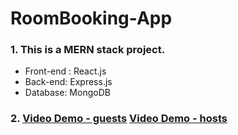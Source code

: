 # RoomBooking-App
### 1. This is a MERN stack project. 
* Front-end : React.js
* Back-end: Express.js
* Database: MongoDB
### 2. [Video Demo - guests](https://www.youtube.com/watch?v=MwGX0r70TtM)    [Video Demo - hosts](https://www.youtube.com/watch?v=YfQ3RN2fCbU)
